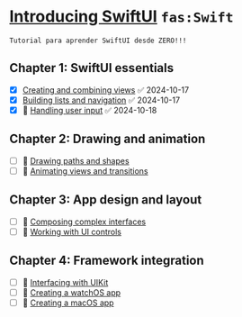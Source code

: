 # [Introducing SwiftUI](https://developer.apple.com/tutorials/swiftui/)  `fas:Swift` 

`Tutorial para aprender SwiftUI desde ZERO!!!`
## Chapter 1: SwiftUI essentials
- [x] [Creating and combining views](https://developer.apple.com/tutorials/swiftui/creating-and-combining-views) ✅ 2024-10-17
- [x] [Building lists and navigation](https://developer.apple.com/tutorials/swiftui/building-lists-and-navigation) ✅ 2024-10-17
- [x] 🏁 [Handling user input](https://developer.apple.com/tutorials/swiftui/handling-user-input) ✅ 2024-10-18
## Chapter 2: Drawing and animation
- [ ] 🏁 [Drawing paths and shapes](https://developer.apple.com/tutorials/swiftui/drawing-paths-and-shapes)
- [ ] 🏁 [Animating views and transitions](https://developer.apple.com/tutorials/swiftui/animating-views-and-transitions)
## Chapter 3: App design and layout
- [ ] 🏁 [Composing complex interfaces](https://developer.apple.com/tutorials/swiftui/composing-complex-interfaces)
- [ ] 🏁 [Working with UI controls](https://developer.apple.com/tutorials/swiftui/working-with-ui-controls)
## Chapter 4: Framework integration
- [ ] 🏁 [Interfacing with UIKit](https://developer.apple.com/tutorials/swiftui/interfacing-with-uikit)
- [ ] 🏁 [Creating a watchOS app](https://developer.apple.com/tutorials/swiftui/creating-a-watchos-app)
- [ ] 🏁 [Creating a macOS app](https://developer.apple.com/tutorials/swiftui/creating-a-macos-app)
